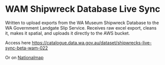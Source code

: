 # WAM Shipwreck Database Live Sync

Written to upload exports from the WA Museum Shipwreck Database to the WA Government Landgate Slip Service. Receives raw excel export, cleans it, makes it spatial, and uploads it directly to the AWS bucket.

Access here
https://catalogue.data.wa.gov.au/dataset/shipwrecks-live-sync-beta-wam-022

Or on [Nationalmap](https://nationalmap.gov.au/#share=s-oAGApBvwg6surezviEzN7N5bwTq)

